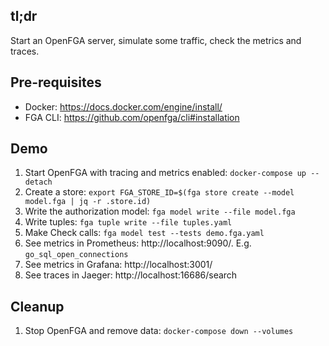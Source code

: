 ## tl;dr

Start an OpenFGA server, simulate some traffic, check the metrics and traces.

## Pre-requisites

- Docker: https://docs.docker.com/engine/install/
- FGA CLI: https://github.com/openfga/cli#installation

## Demo

1. Start OpenFGA with tracing and metrics enabled:
    `docker-compose up --detach`
1. Create a store: 
    `export FGA_STORE_ID=$(fga store create --model model.fga | jq -r .store.id)`
1. Write the authorization model: 
    `fga model write --file model.fga`
1. Write tuples: 
    `fga tuple write --file tuples.yaml`
1. Make Check calls:
    `fga model test --tests demo.fga.yaml`
1. See metrics in Prometheus: http://localhost:9090/. E.g. `go_sql_open_connections`
1. See metrics in Grafana: http://localhost:3001/
1. See traces in Jaeger: http://localhost:16686/search

## Cleanup

1. Stop OpenFGA and remove data: `docker-compose down --volumes`